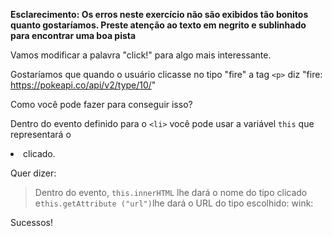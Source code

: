 **Esclarecimento: Os erros neste exercício não são exibidos tão bonitos quanto gostaríamos. Preste atenção ao texto em negrito e sublinhado para encontrar uma boa pista**

Vamos modificar a palavra "click!" para algo mais interessante.

Gostaríamos que quando o usuário clicasse no tipo "fire" a tag `<p>` diz "fire: https://pokeapi.co/api/v2/type/10/"

Como você pode fazer para conseguir isso?

Dentro do evento definido para o `<li>` você pode usar a variável `this` que representará o <li> clicado.

Quer dizer:

> Dentro do evento, `this.innerHTML` lhe dará o nome do tipo clicado e` this.getAttribute ("url") `lhe dará o URL do tipo escolhido: wink:

Sucessos!